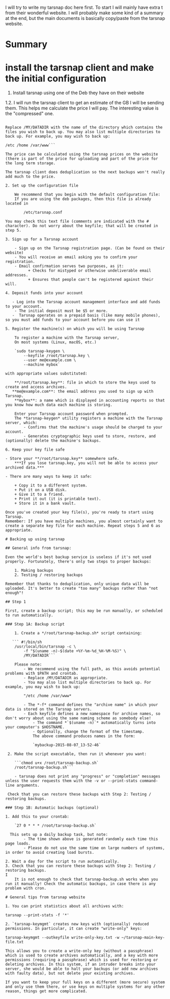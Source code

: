 I will try to write my tarsnap doc here first.
To start I will mainly have extra t from their wonderful website.
I will probably make some kind of a summary at the end, but the main documents is basically copy/paste from the tarsnap website.

# Summary 
# install the tarsnap client and make the initial configuration

1. Install tarsnap using one of the Deb they have on their website

1.2. I will run the tarsnap client to get an estimate of the GB I will be sending them. This helps me calculate the price I will pay.
The interesting value is the "compressed" one.

```tarsnap --dry-run --no-default-config --print-stats --humanize-numbers -c /MY/DATADIR

Replace /MY/DATADIR with the name of the directory which contains the files you wish to back up. You may also list multiple directories to back up. For example, you may wish to back up:

/etc /home /var/www```

The price can be calculated using the tarsnap prices on the website (there is part of the price for uploading and part of the price for the long term storage.

The tarsnap client does deduplication so the next backups won't really add much to the price.

2. Set up the configuration file

    We recommend that you begin with the default configuration file:
    If you are using the deb packages, then this file is already located in

        /etc/tarsnap.conf

You may check this text file (comments are indicated with the # character). Do not worry about the keyfile; that will be created in step 5. 

3. Sign up for a Tarsnap account

    - Sign up on the Tarsnap registration page. (Can be found on their website)
    - You will receive an email asking you to confirm your registration.
    - Email confirmation serves two purposes, as it:
          + Checks for mistyped or otherwise undeliverable email addresses.
          + Ensures that people can't be registered against their will. 

4. Deposit funds into your account

   - Log into the Tarsnap account management interface and add funds to your account.
    - The initial deposit must be $5 or more.
   -  Tarsnap operates on a prepaid basis (like many mobile phones), so you must add funds to your account before you can use it

5. Register the machine(s) on which you will be using Tarsnap

    To register a machine with the Tarsnap server,
    On most systems (Linux, macOS, etc.)

    `sudo tarsnap-keygen \
    	--keyfile /root/tarsnap.key \
    	--user me@example.com \
    	--machine mybox`

with appropriate values substituted:

    **/root/tarsnap.key**: file in which to store the keys used to create and access archives.
   **me@example.com**: the email address you used to sign up with Tarsnap.
    **mybox**: a name which is displayed in accounting reports so that you know how much data each machine is storing.

    Enter your Tarsnap account password when prompted.
    The *tarsnap-keygen* utility registers a machine with the Tarsnap server, which:
        - Confirms that the machine's usage should be charged to your account.
        - Generates cryptographic keys used to store, restore, and (optionally) delete the machine's backups.

6. Keep your key file safe

- Store your **/root/tarsnap.key** somewhere safe.
    ***If you lose tarsnap.key, you will not be able to access your archived data.***

- There are many ways to keep it safe:

    + Copy it to a different system.
    + Put it on a USB disk.
    + Give it to a friend.
    + Print it out (it is printable text).
    + Store it in a bank vault.

Once you've created your key file(s), you're ready to start using Tarsnap.
Remember: If you have multiple machines, you almost certainly want to create a separate key file for each machine. Repeat steps 5 and 6 as appropriate. 

# Backing up using tarsnap

## General info from tarsnap:

Even the world's best backup service is useless if it's not used properly. Fortunately, there's only two steps to proper backups:

    1. Making backups
    2. Testing / restoring backups

Remember that thanks to deduplication, only unique data will be uploaded. It's better to create "too many" backups rather than "not enough"! 

## Step 1

First, create a backup script; this may be run manually, or scheduled to run automatically.

### Step 1A: Backup script

    1. Create a */root/tarsnap-backup.sh* script containing:

   ``` #!/bin/sh
    /usr/local/bin/tarsnap -c \
    	-f "$(uname -n)-$(date +%Y-%m-%d_%H-%M-%S)" \
    	/MY/DATADIR```

    Please note:
        - We recommend using the full path, as this avoids potential problems with $PATH and crontab.
        - Replace /MY/DATADIR as appropriate.
        - You may also list multiple directories to back up. For example, you may wish to back up:

        "/etc /home /var/www*

        - The *-f* command defines the "archive name" in which your data is stored on the Tarsnap servers.
        - Each keyfile defines a new namespace for archive names, so don't worry about using the same naming scheme as somebody else!
            - The command *`$(uname -n)`* automatically turns into your computer's $HOSTNAME.
            - Optionally, change the format of the timestamp.
            The above command produces names in the form:

            `mybackup-2015-08-07_13-52-46`

 2. Make the script executable, then run it whenever you want:

    ```chmod u+x /root/tarsnap-backup.sh`
    /root/tarsnap-backup.sh```

    - tarsnap does not print any "progress" or "completion" messages unless the user requests them with the -v or --print-stats command-line arguments.

 Check that you can restore these backups with Step 2: Testing / restoring backups. 

### Step 1B: Automatic backups (optional)

1. Add this to your crontab:

    `27 0 * * * /root/tarsnap-backup.sh`

  This sets up a daily backup task, but note:
        - The time shown above is generated randomly each time this page loads.
        - Please do not use the same time on large numbers of systems, in order to avoid creating load bursts.

2. Wait a day for the script to run automatically.
3. Check that you can restore these backups with Step 2: Testing / restoring backups.
I
    It is not enough to check that tarsnap-backup.sh works when you run it manually! Check the automatic backups, in case there is any problem with cron. 

# General tips from tarsnap website

1. You can print statistics about all archives with:

tarsnap --print-stats -f '*'

2. `tarsnap-keymgmt` creates new keys with (optionally) reduced permissions. In particular, it can create "write-only" keys:

tarsnap-keymgmt --outkeyfile write-only-key.txt -w ~/tarsnap-main-key-file.txt

This allows you to create a write-only key (without a passphrase) which is used to create archives automatically, and a key with more permissions (requiring a passphrase) which is used for restoring or deleting archives. In this system, if an intruder breaks into your server, she would be able to halt your backups (or add new archives with faulty data), but not delete your existing archives.

If you want to keep your full keys on a different (more secure) system and only use them there, or use keys on multiple systems for any other reason, things get more complicated.


